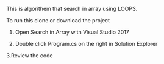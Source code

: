 This is algorithem that search in array using LOOPS.

To run this clone or download the project

1. Open Search in Array with Visual Studio 2017

2. Double click Program.cs on the right in Solution Explorer

3.Review the code

